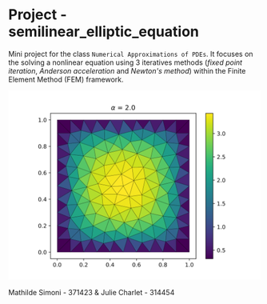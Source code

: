 # Project - semilinear_elliptic_equation

Mini project for the class `Numerical Approximations of PDEs`. It focuses on the solving a nonlinear equation using 3 iteratives methods (_fixed point iteration_, _Anderson acceleration_ and _Newton's method_) within the Finite Element Method (FEM) framework.


![](./data/fixed_point_2.0.svg)

Mathilde Simoni - 371423 & Julie Charlet - 314454

